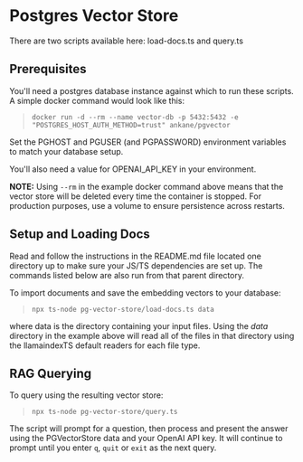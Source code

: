 # Postgres Vector Store

There are two scripts available here: load-docs.ts and query.ts

## Prerequisites

You'll need a postgres database instance against which to run these scripts. A simple docker command would look like this:

> `docker run -d --rm --name vector-db -p 5432:5432 -e "POSTGRES_HOST_AUTH_METHOD=trust" ankane/pgvector`

Set the PGHOST and PGUSER (and PGPASSWORD) environment variables to match your database setup.

You'll also need a value for OPENAI_API_KEY in your environment.

**NOTE:** Using `--rm` in the example docker command above means that the vector store will be deleted every time the container is stopped. For production purposes, use a volume to ensure persistence across restarts.

## Setup and Loading Docs

Read and follow the instructions in the README.md file located one directory up to make sure your JS/TS dependencies are set up. The commands listed below are also run from that parent directory.

To import documents and save the embedding vectors to your database:

> `npx ts-node pg-vector-store/load-docs.ts data`

where data is the directory containing your input files. Using the _data_ directory in the example above will read all of the files in that directory using the llamaindexTS default readers for each file type.

## RAG Querying

To query using the resulting vector store:

> `npx ts-node pg-vector-store/query.ts`

The script will prompt for a question, then process and present the answer using the PGVectorStore data and your OpenAI API key. It will continue to prompt until you enter `q`, `quit` or `exit` as the next query.
